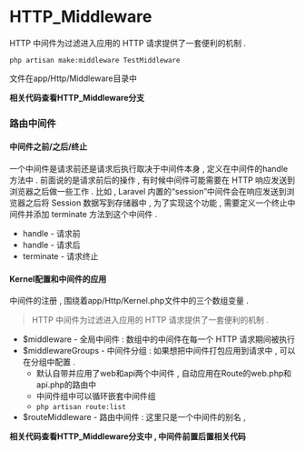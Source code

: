 # HTTP\_Middleware

HTTP 中间件为过滤进入应用的 HTTP 请求提供了一套便利的机制 .

```
php artisan make:middleware TestMiddleware
```

文件在app/Http/Middleware目录中

**相关代码查看HTTP\_Middleware分支**

### 路由中间件

#### 中间件之前/之后/终止

一个中间件是请求前还是请求后执行取决于中间件本身 , 定义在中间件的handle方法中 . 前面说的是请求前后的操作 , 有时候中间件可能需要在 HTTP 响应发送到浏览器之后做一些工作 . 比如 , Laravel 内置的“session”中间件会在响应发送到浏览器之后将 Session 数据写到存储器中 , 为了实现这个功能 , 需要定义一个终止中间件并添加 terminate 方法到这个中间件 . 

* handle - 请求前
* handle - 请求后
* terminate - 请求终止

#### **Kernel配置和中间件的应用**

中间件的注册 , 围绕着app/Http/Kernel.php文件中的三个数组变量 . 

> HTTP 中间件为过滤进入应用的 HTTP 请求提供了一套便利的机制 .

* $middleware - 全局中间件 : 数组中的中间件在每一个 HTTP 请求期间被执行
* $middlewareGroups - 中间件分组 : 如果想把中间件打包应用到请求中 , 可以在分组中配置 . 
  * 默认自带并应用了web和api两个中间件 , 自动应用在Route的web.php和api.php的路由中
  * 中间件组中可以循环嵌套中间件组
  * `php artisan route:list`
* $routeMiddleware - 路由中间件 : 这里只是一个中间件的别名 , 

**相关代码查看HTTP\_Middleware分支中 , 中间件前置后置相关代码**



